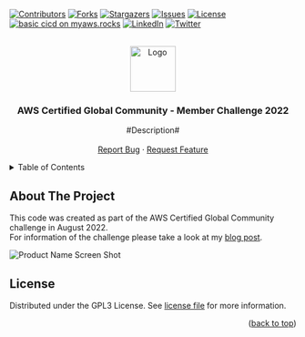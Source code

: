 [![Contributors][contributors-shield]][contributors-url]
[![Forks][forks-shield]][forks-url]
[![Stargazers][stars-shield]][stars-url]
[![Issues][issues-shield]][issues-url]
[![License][license-shield]][license-url]
<br>
[![basic cicd on myaws.rocks][website-shield]][website-url]
[![LinkedIn][linkedin-shield]][linkedin-url]
[![Twitter][twitter-shield]][twitter-url]
<!-- PROJECT LOGO -->
<br />
<div align="center">
  <a href="https://https://github.com/myawsrocks/AWS-Certified-Global-Community">
    <img src="images/minifig.png" alt="Logo" width="80" height="80">
  </a>

<h3 align="center">AWS Certified Global Community - Member Challenge 2022</h3>

  <p align="center">
    #Description#
    <br />
    <br />
    <a href="https://github.com/myawsrocks/AWS-Certified-Global-Community/issues">Report Bug</a>
    ·
    <a href="https://github.com/myawsrocks/AWS-Certified-Global-Community/issues">Request Feature</a>
  </p>
</div>

<!-- TABLE OF CONTENTS -->
<details>
  <summary>Table of Contents</summary>
  <ol>
    <li>
      <a href="#about-the-project">About The Project</a>
    </li>
    <li><a href="#contributing">Contributing</a></li>
    <li><a href="#license">License</a></li>
    <li><a href="#contact">Contact</a></li>
  </ol>
</details>

<!-- ABOUT THE PROJECT -->
## About The Project
This code was created as part of the AWS Certified Global Community challenge in August 2022.<br/>
For information of the challenge please take a look at my <a href="https://myaws.rocks/aws-community-challenge-22">blog post</a>.<br/>

![Product Name Screen Shot][product-screenshot]

<!-- LICENSE -->

## License
Distributed under the GPL3 License. See [license file](LICENSE) for more information.

<p align="right">(<a href="#top">back to top</a>)</p>


<!-- MARKDOWN LINKS & IMAGES -->
<!-- https://www.markdownguide.org/basic-syntax/#reference-style-links -->
[contributors-shield]: https://img.shields.io/github/contributors/myawsrocks/CommunityChallenge.svg?style=plastic&logo=appveyor
[contributors-url]: https://github.com/myawsrocks/AWS-Certified-Global-Community/graphs/contributors
[forks-shield]: https://img.shields.io/github/forks/myawsrocks/CommunityChallenge.svg?style=plastic&logo=appveyor
[forks-url]: https://github.com/myawsrocks/AWS-Certified-Global-Community/network/members
[stars-shield]: https://img.shields.io/github/stars/myawsrocks/CommunityChallenge.svg?style=plastic&logo=appveyor
[stars-url]: https://github.com/myawsrocks/AWS-Certified-Global-Community/stargazers
[issues-shield]: https://img.shields.io/github/issues/myawsrocks/CommunityChallenge.svg?style=plastic&logo=appveyor
[issues-url]: https://github.com/myawsrocks/AWS-Certified-Global-Community/issues
[license-shield]: https://img.shields.io/github/license/myawsrocks/CommunityChallenge.svg?style=plastic&logo=appveyor
[license-url]: https://github.com/myawsrocks/AWS-Certified-Global-Community/blob/master/LICENSE
[linkedin-shield]: https://img.shields.io/badge/-LinkedIn-black.svg?style=social&logo=linkedin&color=blue
[linkedin-url]: https://linkedin.com/in/robinwford/
[twitter-shield]: https://img.shields.io/twitter/follow/robinwford?color=blue&logo=twitter&style=social
[twitter-url]: https://twitter.com/robinwford
[website-url]: https://myaws.rocks/aws-community-challenge-22
[website-shield]: https://img.shields.io/badge/Project%20Link-myaws.rocks%20aws--community--challenge--22-yellowgreen?style=social
[product-screenshot]: images/CICD.png